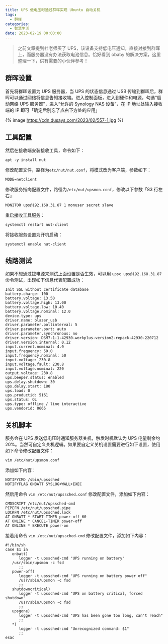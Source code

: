 ```yaml
---
title: UPS 低电压时通过群晖实现 Ubuntu 自动关机
tags:
  - 群晖
categories:
  - 智慧生活
date: 2023-02-19 00:00:00
---
```


> 之前文章提到杜老师买了 UPS，该设备支持低电压通知，直接对接到群晖上，而服务器没有办法获取电池信息。恰好看到 obaby 的解决方案，这里整理一下，供有需要的小伙伴参考！

<!-- more -->

## 群晖设置

首先将群晖设置为 UPS 服务器，当 UPS 的状态信息通过 USB 传输到群晖后，群晖可以通过网络将信息告知接收端。进入控制面板，进入到硬件和电源，勾选“启动网络 UPS 服务器”，进入“允许的 Synology NAS 设备”，在 IP 地址处输入接收端的 IP 即可「确定后别忘了点右下方处的应用」

{% image https://cdn.dusays.com/2023/02/557-1.jpg %}

## 工具配置

然后在接收端安装接收工具，命令如下：

```
apt -y install nut
```

修改配置文件，路径为`etc/nut/nut.conf`，将模式改为客户端，参数如下：

```
MODE=netclient
```

修改服务指向配置文件，路径为`/etc/nut/upsmon.conf`，修改以下参数「83 行左右」


```
MONITOR ups@192.168.31.87 1 monuser secret slave
```

重启接收工具服务：

```
systemctl restart nut-client
```

将接收服务设置为开机启动：

```
systemctl enable nut-client
```

## 线路测试

如果不想通过拔电源来测试上面设置是否生效，可以用 `upsc ups@192.168.31.87` 命令测试，出现如下信息代表配置成功：

```
Init SSL without certificate database
battery.charge: 100
battery.voltage: 13.50
battery.voltage.high: 13.00
battery.voltage.low: 10.40
battery.voltage.nominal: 12.0
device.type: ups
driver.name: blazer_usb
driver.parameter.pollinterval: 5
driver.parameter.port: auto
driver.parameter.synchronous: no
driver.version: DSM7-1-1-42930-workplus-version2-repack-42930-220712
driver.version.internal: 0.12
input.current.nominal: 4.0
input.frequency: 50.0
input.frequency.nominal: 50
input.voltage: 230.8
input.voltage.fault: 230.8
input.voltage.nominal: 220
output.voltage: 230.8
ups.beeper.status: enabled
ups.delay.shutdown: 30
ups.delay.start: 180
ups.load: 0
ups.productid: 5161
ups.status: OL
ups.type: offline / line interactive
ups.vendorid: 0665
```

## 关机脚本

服务会在 UPS 发送低电压时通知服务器关机，触发时机默认为 UPS 电量剩余约 20%。当然可自定义关机逻辑。如果要自定义关机设置需要进行如下设置，使用如下命令修改配置文件：

```
vim /etc/nut/upsmon.conf
```

添加如下内容：

```
NOTIFYCMD /sbin/upssched
NOTIFYFLAG ONBATT SYSLOG+WALL+EXEC
```

然后用命令 `vim /etc/nut/upssched.conf` 修改配置文件，添加如下内容：

```
CMDSCRIPT /etc/nut/upssched-cmd
PIPEFN /etc/nut/upssched.pipe
LOCKFN /etc/nut/upssched.lock
AT ONBATT * START-TIMER power-off 60
AT ONLINE * CANCEL-TIMER power-off
AT ONLINE * EXECUTE power-on
```

接着用命令 `vim /etc/nut/upssched-cmd` 修改配置文件，添加如下内容：

```
#!/bin/sh
case $1 in
   onbatt)
      logger -t upssched-cmd "UPS running on battery"
   /usr/sbin/upsmon -c fsd
      ;;
   power-off)
      logger -t upssched-cmd "UPS running on battery power off"
      /usr/sbin/upsmon -c fsd
      ;;
   shutdowncritical)
      logger -t upssched-cmd "UPS on battery critical, forced shutdown"
      /usr/sbin/upsmon -c fsd
      ;;
   upsgone)
      logger -t upssched-cmd "UPS has been gone too long, can't reach"
      ;;
   *)
      logger -t upssched-cmd "Unrecognized command: $1"
      ;;
esac
```